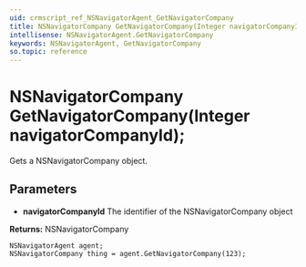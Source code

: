 ```yaml
---
uid: crmscript_ref_NSNavigatorAgent_GetNavigatorCompany
title: NSNavigatorCompany GetNavigatorCompany(Integer navigatorCompanyId);
intellisense: NSNavigatorAgent.GetNavigatorCompany
keywords: NSNavigatorAgent, GetNavigatorCompany
so.topic: reference
---
```


# NSNavigatorCompany GetNavigatorCompany(Integer navigatorCompanyId);

Gets a NSNavigatorCompany object.

## Parameters

* **navigatorCompanyId** The identifier of the NSNavigatorCompany object

**Returns:** NSNavigatorCompany

```crmscript
NSNavigatorAgent agent;
NSNavigatorCompany thing = agent.GetNavigatorCompany(123);
```

